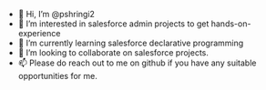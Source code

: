 - 👋 Hi, I’m @pshringi2
- 👀 I’m interested in salesforce admin projects to get hands-on-experience
- 🌱 I’m currently learning salesforce declarative programming
- 💞️ I’m looking to collaborate on salesforce projects.
- 📫 Please do reach out to me on github if you have any suitable opportunities for me.

<!---
pshringi2/pshringi2 is a ✨ special ✨ repository because its `README.md` (this file) appears on your GitHub profile.
You can click the Preview link to take a look at your changes.
--->
